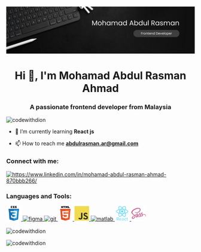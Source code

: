 ![logo](https://github.com/CodeWithDion/CodeWithDion/blob/main/Github%20Background.png)
<h1 align="center">Hi 👋, I'm Mohamad Abdul Rasman Ahmad</h1>
<h3 align="center">A passionate frontend developer from Malaysia</h3>

<p align="left"> <img src="https://komarev.com/ghpvc/?username=codewithdion&label=Profile%20views&color=0e75b6&style=flat" alt="codewithdion" /> </p>

- 🌱 I’m currently learning **React js**

- 📫 How to reach me **abdulrasman.ar@gmail.com**

<h3 align="left">Connect with me:</h3>
<p align="left">
<a href="https://linkedin.com/in/mohamad-abdul-rasman-ahmad-870bbb266" target="blank"><img align="center" src="https://raw.githubusercontent.com/rahuldkjain/github-profile-readme-generator/master/src/images/icons/Social/linked-in-alt.svg" alt="https://www.linkedin.com/in/mohamad-abdul-rasman-ahmad-870bbb266/" height="30" width="40" /></a>
</p>

<h3 align="left">Languages and Tools:</h3>
<p align="left"> <a href="https://www.w3schools.com/css/" target="_blank" rel="noreferrer"> <img src="https://raw.githubusercontent.com/devicons/devicon/master/icons/css3/css3-original-wordmark.svg" alt="css3" width="40" height="40"/> </a> <a href="https://www.figma.com/" target="_blank" rel="noreferrer"> <img src="https://www.vectorlogo.zone/logos/figma/figma-icon.svg" alt="figma" width="40" height="40"/> </a> <a href="https://git-scm.com/" target="_blank" rel="noreferrer"> <img src="https://www.vectorlogo.zone/logos/git-scm/git-scm-icon.svg" alt="git" width="40" height="40"/> </a> <a href="https://www.w3.org/html/" target="_blank" rel="noreferrer"> <img src="https://raw.githubusercontent.com/devicons/devicon/master/icons/html5/html5-original-wordmark.svg" alt="html5" width="40" height="40"/> </a> <a href="https://developer.mozilla.org/en-US/docs/Web/JavaScript" target="_blank" rel="noreferrer"> <img src="https://raw.githubusercontent.com/devicons/devicon/master/icons/javascript/javascript-original.svg" alt="javascript" width="40" height="40"/> </a> <a href="https://www.mathworks.com/" target="_blank" rel="noreferrer"> <img src="https://upload.wikimedia.org/wikipedia/commons/2/21/Matlab_Logo.png" alt="matlab" width="40" height="40"/> </a> <a href="https://reactjs.org/" target="_blank" rel="noreferrer"> <img src="https://raw.githubusercontent.com/devicons/devicon/master/icons/react/react-original-wordmark.svg" alt="react" width="40" height="40"/> </a> <a href="https://sass-lang.com" target="_blank" rel="noreferrer"> <img src="https://raw.githubusercontent.com/devicons/devicon/master/icons/sass/sass-original.svg" alt="sass" width="40" height="40"/> </a> </p>

<p><img align="center" src="https://github-readme-stats.vercel.app/api/top-langs?username=codewithdion&show_icons=true&locale=en&layout=compact" alt="codewithdion" /></p>

<p><img align="center" src="https://github-readme-streak-stats.herokuapp.com/?user=codewithdion&" alt="codewithdion" /></p>
